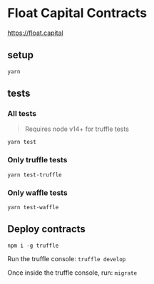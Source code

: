 # Float Capital Contracts

https://float.capital

## setup

`yarn`

## tests

### All tests

> Requires node v14+ for truffle tests

`yarn test`

### Only truffle tests

`yarn test-truffle`

### Only waffle tests

`yarn test-waffle`

## Deploy contracts

`npm i -g truffle`

Run the truffle console:
`truffle develop`

Once inside the truffle console, run:
`migrate`
